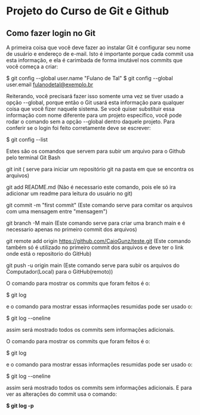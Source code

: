 # Projeto do Curso de Git e Github

## Como fazer login no Git

   A primeira coisa que você deve fazer ao instalar Git é configurar seu nome de usuário e endereço de e-mail. Isto é importante porque cada commit usa esta informação, e ela é carimbada de forma imutável nos commits que você começa a criar:

$ git config --global user.name "Fulano de Tal"
$ git config --global user.email fulanodetal@exemplo.br
   
   Reiterando, você precisará fazer isso somente uma vez se tiver usado a opção --global, porque então o Git usará esta informação para qualquer coisa que você fizer naquele sistema. Se você quiser substituir essa informação com nome diferente para um projeto específico, você pode rodar o comando sem a opção --global dentro daquele projeto.
   Para conferir se o login foi feito corretamente deve se escrever:

$ git config --list 

Estes são os comandos que servem para subir um arquivo para o Github pelo terminal Git Bash

git init ( serve para iniciar um repositório git na pasta em que se encontra os arquivos)

git add README.md (Não é necessario este comando, pois ele só ira adicionar um readme para leitura do usuário no git)

git commit -m "first commit" (Este comando serve para comitar os arquivos com uma mensagem entre "mensagem")

git branch -M main (Este comando serve para criar uma branch main e é necessario apenas no primeiro commit dos arquivos)

git remote add origin https://github.com/CaioGunz/teste.git (Este comando também só é utilizado no primeiro commit dos arquivos e deve ter o link onde está o repositorio do GitHub)

git push -u origin main (Este comando serve para subir os arquivos do Computador(Local) para o GitHub(remoto))
   
O comando para mostrar  os commits que foram feitos é o:

$ git log

e o comando para mostrar essas informações resumidas pode ser usado o:

$ git log --oneline  

assim será mostrado todos os commits sem informações adicionais.

O comando para mostrar  os commits que foram feitos é o:

$ git log

e o comando para mostrar essas informações resumidas pode ser usado o:

$ git log --oneline  

assim será mostrado todos os commits sem informações adicionais. E para ver as alterações do commit usa o comando:

**$ git log -p**



